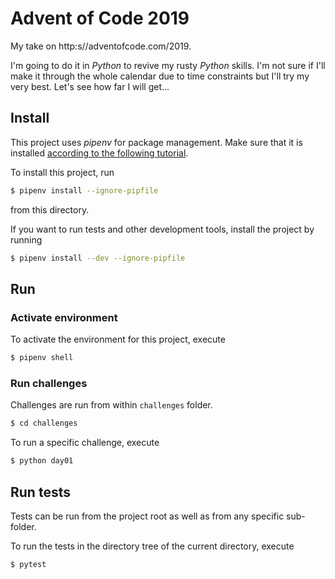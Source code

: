 # Advent of Code 2019

My take on http:s//adventofcode.com/2019.

I'm going to do it in _Python_ to revive my rusty _Python_ skills. I'm not sure if I'll make it through the whole calendar due to time constraints but I'll try my very best. Let's see how far I will get...

## Install

This project uses _pipenv_ for package management. Make sure that it is installed [according to the following tutorial](https://realpython.com/pipenv-guide/).

To install this project, run

```sh
$ pipenv install --ignore-pipfile
```

from this directory.

If you want to run tests and other development tools, install the project by running

```sh
$ pipenv install --dev --ignore-pipfile
```

## Run

### Activate environment

To activate the environment for this project, execute

```sh
$ pipenv shell
```

### Run challenges

Challenges are run from within ```challenges``` folder.

```sh
$ cd challenges
```

To run a specific challenge, execute

```sh
$ python day01
```

## Run tests

Tests can be run from the project root as well as from any specific sub-folder.

To run the tests in the directory tree of the current directory, execute

```sh
$ pytest
```


